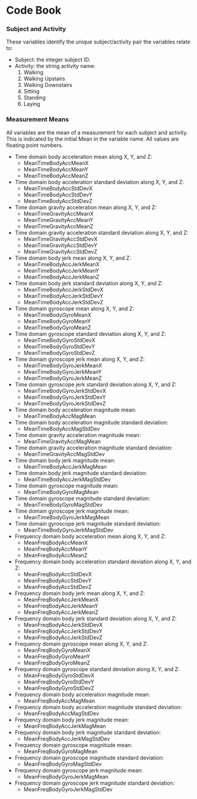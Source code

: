 # Code Book

### Subject and Activity

These variables identify the unique subject/activity pair the variables relate to:

- Subject: the integer subject ID.
- Activity: the string activity name: 
	1. Walking
	2. Walking Upstairs
	3. Walking Downstairs
	4. Sitting
	5. Standing
	6. Laying

### Measurement Means

All variables are the mean of a measurement for each subject and activity. This is indicated by the initial Mean in the variable name. All values are floating point numbers.

- Time domain body acceleration mean along X, Y, and Z:
	- MeanTimeBodyAccMeanX
	- MeanTimeBodyAccMeanY
	- MeanTimeBodyAccMeanZ
- Time domain body acceleration standard deviation along X, Y, and Z:
	- MeanTimeBodyAccStdDevX
	- MeanTimeBodyAccStdDevY
	- MeanTimeBodyAccStdDevZ
- Time domain gravity acceleration mean along X, Y, and Z:
	- MeanTimeGravityAccMeanX
	- MeanTimeGravityAccMeanY
	- MeanTimeGravityAccMeanZ
- Time domain gravity acceleration standard deviation along X, Y, and Z:
	- MeanTimeGravityAccStdDevX
	- MeanTimeGravityAccStdDevY
	- MeanTimeGravityAccStdDevZ
- Time domain body jerk mean along X, Y, and Z:
	- MeanTimeBodyAccJerkMeanX
	- MeanTimeBodyAccJerkMeanY
	- MeanTimeBodyAccJerkMeanZ
- Time domain body jerk standard deviation along X, Y, and Z:
	- MeanTimeBodyAccJerkStdDevX
	- MeanTimeBodyAccJerkStdDevY
	- MeanTimeBodyAccJerkStdDevZ
- Time domain gyroscope mean along X, Y, and Z:
	- MeanTimeBodyGyroMeanX
	- MeanTimeBodyGyroMeanY
	- MeanTimeBodyGyroMeanZ
- Time domain gyroscope standard deviation along X, Y, and Z:
	- MeanTimeBodyGyroStdDevX
	- MeanTimeBodyGyroStdDevY
	- MeanTimeBodyGyroStdDevZ
- Time domain gyroscope jerk mean along X, Y, and Z:
	- MeanTimeBodyGyroJerkMeanX
	- MeanTimeBodyGyroJerkMeanY
	- MeanTimeBodyGyroJerkMeanZ
- Time domain gyroscope jerk standard deviation along X, Y, and Z:
	- MeanTimeBodyGyroJerkStdDevX
	- MeanTimeBodyGyroJerkStdDevY
	- MeanTimeBodyGyroJerkStdDevZ
- Time domain body acceleration magnitude mean:
	- MeanTimeBodyAccMagMean
- Time domain body acceleration magnitude standard deviation:
	- MeanTimeBodyAccMagStdDev
- Time domain gravity acceleration magnitude mean:
	- MeanTimeGravityAccMagMean
- Time domain gravity acceleration magnitude standard deviation:
	- MeanTimeGravityAccMagStdDev
- Time domain body jerk magnitude mean:
	- MeanTimeBodyAccJerkMagMean
- Time domain body jerk magnitude standard deviation:
	- MeanTimeBodyAccJerkMagStdDev
- Time domain gyroscope magnitude mean:
	- MeanTimeBodyGyroMagMean
- Time domain gyroscope magnitude standard deviation:
	- MeanTimeBodyGyroMagStdDev
- Time domain gyroscope jerk magnitude mean:
	- MeanTimeBodyGyroJerkMagMean
- Time domain gyroscope jerk magnitude standard deviation:
	- MeanTimeBodyGyroJerkMagStdDev
- Frequency domain body acceleration mean along X, Y, and Z:
	- MeanFreqBodyAccMeanX
	- MeanFreqBodyAccMeanY
	- MeanFreqBodyAccMeanZ
- Frequency domain body acceleration standard deviation along X, Y, and Z:
	- MeanFreqBodyAccStdDevX
	- MeanFreqBodyAccStdDevY
	- MeanFreqBodyAccStdDevZ
- Frequency domain body jerk mean along X, Y, and Z:
	- MeanFreqBodyAccJerkMeanX
	- MeanFreqBodyAccJerkMeanY
	- MeanFreqBodyAccJerkMeanZ
- Frequency domain body jerk standard deviation along X, Y, and Z:
	- MeanFreqBodyAccJerkStdDevX
	- MeanFreqBodyAccJerkStdDevY
	- MeanFreqBodyAccJerkStdDevZ
- Frequency domain gyroscope mean along X, Y, and Z:
	- MeanFreqBodyGyroMeanX
	- MeanFreqBodyGyroMeanY
	- MeanFreqBodyGyroMeanZ
- Frequency domain gyroscope standard deviation along X, Y, and Z:
	- MeanFreqBodyGyroStdDevX
	- MeanFreqBodyGyroStdDevY
	- MeanFreqBodyGyroStdDevZ
- Frequency domain body acceleration magnitude mean:
	- MeanFreqBodyAccMagMean
- Frequency domain body acceleration magnitude standard deviation:
	- MeanFreqBodyAccMagStdDev
- Frequency domain body jerk magnitude mean:
	- MeanFreqBodyAccJerkMagMean
- Frequency domain body jerk magnitude standard deviation:
	- MeanFreqBodyAccJerkMagStdDev
- Frequency domain gyroscope magnitude mean:
	- MeanFreqBodyGyroMagMean
- Frequency domain gyroscope magnitude standard deviation:
	- MeanFreqBodyGyroMagStdDev
- Frequency domain gyroscope jerk magnitude mean:
	- MeanFreqBodyGyroJerkMagMean
- Frequency domain gyroscope jerk magnitude standard deviation:
	- MeanFreqBodyGyroJerkMagStdDev